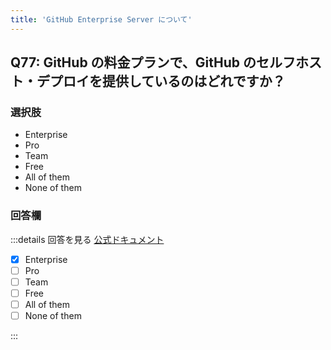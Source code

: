 ```yaml
---
title: 'GitHub Enterprise Server について'
---
```


## Q77: GitHub の料金プランで、GitHub のセルフホスト・デプロイを提供しているのはどれですか？

### 選択肢

- Enterprise
- Pro
- Team
- Free
- All of them
- None of them

### 回答欄

:::details 回答を見る
[公式ドキュメント](https://docs.github.com/ja/admin/overview/about-github-enterprise-server)

- [x] Enterprise
- [ ] Pro
- [ ] Team
- [ ] Free
- [ ] All of them
- [ ] None of them

:::
